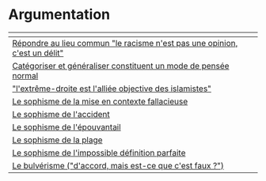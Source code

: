 # Argumentation



<table data-view="cards"><thead><tr><th></th></tr></thead><tbody><tr><td><a href="editor.md#le-racisme-nest-pas-une-opinion-mais-un-delit-est-une-vision-strictement-legaliste-qui-repose-sur-un">Répondre au lieu commun "le racisme n'est pas une opinion, c'est un délit"</a></td></tr><tr><td><a href="editor-1.md">Catégoriser et généraliser constituent un mode de pensée normal</a></td></tr><tr><td><a href="editor-2.md">"l'extrême-droite est l'alliée objective des islamistes"</a></td></tr><tr><td><a href="le-sophisme-de-la-mise-en-contexte-fallacieuse.md">Le sophisme de la mise en contexte fallacieuse</a></td></tr><tr><td><a href="le-sophisme-de-laccident.md">Le sophisme de l'accident</a></td></tr><tr><td><a href="le-sophisme-de-lepouvantail.md">Le sophisme de l'épouvantail</a></td></tr><tr><td><a href="le-sophisme-de-la-plage.md">Le sophisme de la plage</a></td></tr><tr><td><a href="le-sophisme-de-limpossible-definition-parfaite.md">Le sophisme de l'impossible définition parfaite</a></td></tr><tr><td><a href="le-bulverisme-daccord-mais-est-ce-que-cest-faux.md">Le bulvérisme ("d'accord, mais est-ce que c'est faux ?")</a></td></tr></tbody></table>

